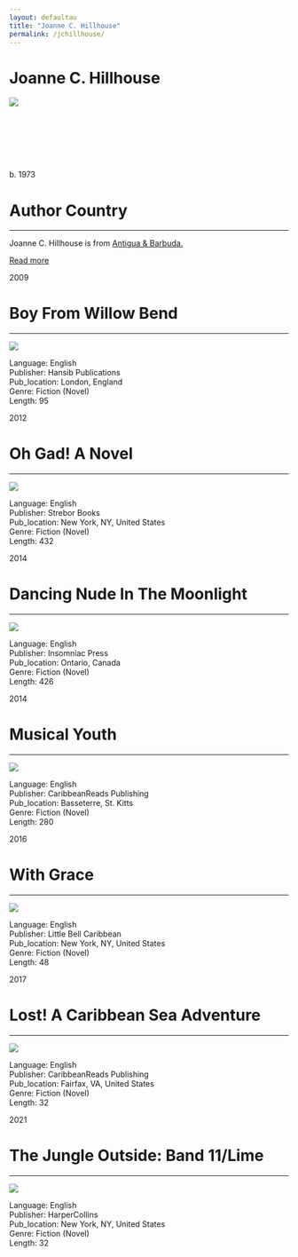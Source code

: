 ```yaml
---
layout: defaultau
title: "Joanne C. Hillhouse"
permalink: /jchillhouse/
---
```

<!-- partial:index.partial.html -->
<div class="content">
     <h1>Joanne C. Hillhouse</h1>
    <div class="quote">
        <div><img src="https://petrathespectator.com/wp-content/uploads/2022/01/Main-Pic.jpeg" class="logo"></div>
    </div>
    <div class="timeline">
        <div style="padding-bottom:100px;"></div>
        <div class="block">
             <div class="date right"><p class="right">b. 1973</p></div>
            <div class="dot"></div>
            <div class="left first">
            <div class="author_country">
                <h1>Author Country</h1><hr>
          <div class="aclocation">  <p>Joanne C. Hillhouse is from <a href="{{ site.baseurl }}/38">Antigua & Barbuda.</a></p></div>
              <div class="acreadmore">  <a href="https://en.wikipedia.org/wiki/Joanne_C._Hillhouse" target="_blank">Read more</a></div>
            </div>
            </div>
        <div class="block">
            <div class="date left"><p class="left">2009</p></div>
            <div class="dot"></div>
            <div class="right">
                <h1>Boy From Willow Bend</h1><hr>
                <p><img src="https://m.media-amazon.com/images/I/61zZIHJHHOL._SY291_BO1,204,203,200_QL40_FMwebp_.jpg"></p>
                <p>
                Language: English<br/>
                Publisher: Hansib Publications<br/>
                Pub_location: London, England<br/>
                Genre: Fiction (Novel)<br/>
                Length: 95<br/>                   </p>
            </div>
        </div>
       <div class="block">
            <div class="date left"><p class="left">2012</p></div>
            <div class="dot"></div>
            <div class="right">
                <h1>Oh Gad! A Novel</h1><hr>
                <p><img src="https://m.media-amazon.com/images/I/51QbkREqVvL._SX315_BO1,204,203,200_.jpg"></p>
                <p>
                Language: English<br/>
                Publisher: Strebor Books<br/>
                Pub_location: New York, NY, United States<br/>
                Genre: Fiction (Novel)<br/>
                Length: 432<br/>                   </p>
            </div>
        </div>
       <div class="block">
            <div class="date left"><p class="left">2014</p></div>
            <div class="dot"></div>
            <div class="right">
                <h1>Dancing Nude In The Moonlight</h1><hr>
                <p><img src="https://m.media-amazon.com/images/I/516ShLsKInL._SX311_BO1,204,203,200_.jpg"></p>
                <p>
                Language: English<br/>
                Publisher: Insomniac Press<br/>
                Pub_location: Ontario, Canada<br/>
                Genre: Fiction (Novel)<br/>
                Length: 426<br/>                   </p>
            </div>
        </div>
<div class="block">
            <div class="date left"><p class="left">2014</p></div>
            <div class="dot"></div>
            <div class="right">
                <h1>Musical Youth</h1><hr>
                <p><img src="https://m.media-amazon.com/images/I/51D2-MEPJqL._SX311_BO1,204,203,200_.jpg"></p>
                <p>
                Language: English<br/>
                Publisher: CaribbeanReads Publishing<br/>
                Pub_location: Basseterre, St. Kitts<br/>
                Genre: Fiction (Novel)<br/>
                Length: 280<br/>                   </p>
            </div>
        </div>
       <div class="block">
            <div class="date left"><p class="left">2016</p></div>
            <div class="dot"></div>
            <div class="right">
                <h1>With Grace</h1><hr>
                <p><img src="https://m.media-amazon.com/images/I/61hQ5KsXVEL._SX385_BO1,204,203,200_.jpg"></p>
                <p>
                Language: English<br/>
                Publisher: Little Bell Caribbean<br/>
                Pub_location: New York, NY, United States<br/>
                Genre: Fiction (Novel)<br/>
                Length: 48<br/>                   </p>
            </div>
        </div>
       <div class="block">
            <div class="date left"><p class="left">2017</p></div>
            <div class="dot"></div>
            <div class="right">
                <h1>Lost! A Caribbean Sea Adventure</h1><hr>
                <p><img src="https://m.media-amazon.com/images/I/617fzeTXrlL._SY498_BO1,204,203,200_.jpg"></p>
                <p>
                Language: English<br/>
                Publisher: CaribbeanReads Publishing<br/>
                Pub_location: Fairfax, VA, United States<br/>
                Genre: Fiction (Novel)<br/>
                Length: 32<br/>                   </p>
            </div>
        </div>
       <div class="block">
            <div class="date left"><p class="left">2021</p></div>
            <div class="dot"></div>
            <div class="right">
                <h1>The Jungle Outside: Band 11/Lime</h1><hr>
                <p><img src="https://m.media-amazon.com/images/I/613uYivQ6+L._SX348_BO1,204,203,200_.jpg"></p>
                <p>
                Language: English<br/>
                Publisher: HarperCollins<br/>
                Pub_location: New York, NY, United States<br/>
                Genre: Fiction (Novel)<br/>
                Length: 32<br/>                   </p>
            </div>
        </div>
  <!-- partial -->
<script src='https://cdnjs.cloudflare.com/ajax/libs/jquery/3.1.1/jquery.min.js'></script><script  src="{{ site.baseurl }}/assets/js/authorscript.js"></script>